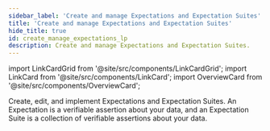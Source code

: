 ```yaml
---
sidebar_label: 'Create and manage Expectations and Expectation Suites'
title: 'Create and manage Expectations and Expectation Suites'
hide_title: true
id: create_manage_expectations_lp
description: Create and manage Expectations and Expectation Suites.
---
```


import LinkCardGrid from '@site/src/components/LinkCardGrid';
import LinkCard from '@site/src/components/LinkCard';
import OverviewCard from '@site/src/components/OverviewCard';

<OverviewCard title={frontMatter.title}>
  Create, edit, and implement Expectations and Expectation Suites. An Expectation is a verifiable assertion about your data, and an  Expectation Suite is a collection of verifiable assertions about your data.
</OverviewCard>

<LinkCardGrid>
  <LinkCard topIcon label="Create and edit Expectations based on domain knowledge" description="Create an Expectation Suite without a sample Batch" to="/oss/guides/expectations/how_to_create_and_edit_expectations_based_on_domain_knowledge_without_inspecting_data_directly" icon="/img/expectation_icon.svg" />
  <LinkCard topIcon label="Create Expectations interactively with Python" description="Create and manage Expectations and Expectation Suites with Python" to="/oss/guides/expectations/how_to_create_and_edit_expectations_with_instant_feedback_from_a_sample_batch_of_data" icon="/img/python_icon.svg" />
  <LinkCard topIcon label="Edit an existing Expectation Suite" description="Create Expectations and interactively edit the resulting Expectation Suite" to="/oss/guides/expectations/how_to_edit_an_existing_expectationsuite" icon="/img/edit_icon.svg" />
  <LinkCard topIcon label="Create Expectations that span multiple Batches" description="Create Expectations that span multiple Batches of data using Evaluation Parameters" to="/oss/guides/expectations/advanced/how_to_create_expectations_that_span_multiple_batches_using_evaluation_parameters" icon="/img/multiple_batch_icon.svg" />
  <LinkCard topIcon label="Dynamically load evaluation parameters" description="Create an Expectation that loads part of its Expectation configuration from a database at runtime" to="/oss/guides/expectations/advanced/how_to_dynamically_load_evaluation_parameters_from_a_database" icon="/img/load_icon.svg" />
  <LinkCard topIcon label="Identify failed table rows in an Expectation" description="Quickly identify problematic rows in an Expectation" to="/oss/guides/expectations/advanced/identify_failed_rows_expectations" icon="/img/configure_icon.svg" />
</LinkCardGrid>